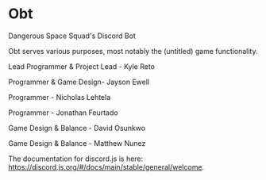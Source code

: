 # Obt

Dangerous Space Squad's Discord Bot

Obt serves various purposes, most notably the (untitled) game functionality.

Lead Programmer & Project Lead - Kyle Reto

Programmer & Game Design- Jayson Ewell

Programmer - Nicholas Lehtela

Programmer - Jonathan Feurtado

Game Design & Balance - David Osunkwo

Game Design & Balance - Matthew Nunez

The documentation for discord.js is here: https://discord.js.org/#/docs/main/stable/general/welcome.
